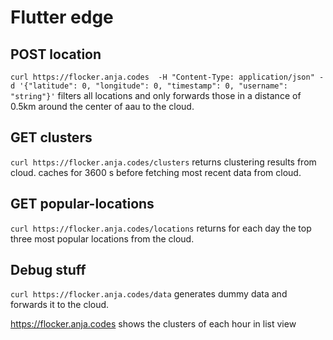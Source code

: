 # Flutter edge 

## POST location
`curl https://flocker.anja.codes  -H "Content-Type: application/json" -d '{"latitude": 0, "longitude": 0, "timestamp": 0, "username": "string"}'`
filters all locations and only forwards those in a distance of 0.5km around the center of aau to the cloud.

## GET clusters
`curl https://flocker.anja.codes/clusters`
returns clustering results from cloud. caches for 3600 s before fetching most recent data from cloud.

## GET popular-locations
`curl https://flocker.anja.codes/locations`
returns for each day the top three most popular locations from the cloud.

## Debug stuff
`curl https://flocker.anja.codes/data`
generates dummy data and forwards it to the cloud.

https://flocker.anja.codes
shows the clusters of each hour in list view